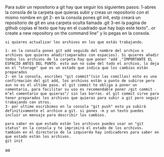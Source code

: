Para subir un repositorio a git hay que seguir los siguientes pasos:
    1-abres la consola de la carpeta que quieras subir y creas un repositorio con el mismo nombre en git
    2- en la consola pones git init, estp creará un repositorio de git en una carpeta oculta llamada .git
    3-en la pagina de github copias el texto que hay en el cuadrado que hay bajo este texto"…or create a new repository on the command line"
    y lo pegas en la consola.


    si quieres actualizar los archivos en los que estás trabajando.

    1- en la consola pones git add seguido del nombre del archivo o archivos que quieres añadir(separados con espacios). Si quieres añadir todos los archivos de la carpeta hay que poner "add ."IMPORTANTE EL ESPACIO ANTES DEL PUNTO. esto aun no sube del todo el archivo, lo deja en el "storage" que es un estado que indica que los cambios están preparados
    2- en la consola, escribes "git commit"(sin las comillas) esto es una confirmación del git add, los archivos están a punto de subirse pero aun no es el ultimo paso. el git commit te obliga a poner un comentario, para facilitar su uso es recomendable poner /git commit -m"el comentario que quieras"/ sin las barras. el git commit sirve para tener preparados los archivos que quieras para subir a git pero seguir trabajando con otros.
    3- por ultimo escribimos en la consola "git push" esto ya subirá definitivamente el archivo a git. si pones -m y un texto puedes incluir un mensaje para describir los cambios.

    para saber en que estado están los archivos puedes usar un "git status" en la consola y te imprimirá el estado de los archivos.
    también en el directorio de la izquierda hay indicadores para saber en que estado están los archivos.
    git init

aa